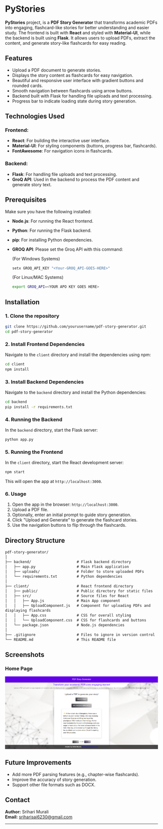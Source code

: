 # PyStories

**PyStories** project, is a **PDF Story Generator** that transforms academic PDFs into engaging, flashcard-like stories for better understanding and easier study. The frontend is built with **React** and styled with **Material-UI**, while the backend is built using **Flask**. It allows users to upload PDFs, extract the content, and generate story-like flashcards for easy reading.

## Features

- Upload a PDF document to generate stories.
- Displays the story content as flashcards for easy navigation.
- Beautiful and responsive user interface with gradient buttons and rounded cards.
- Smooth navigation between flashcards using arrow buttons.
- Backend built with Flask for handling file uploads and text processing.
- Progress bar to indicate loading state during story generation.

## Technologies Used

### Frontend:
- **React**: For building the interactive user interface.
- **Material-UI**: For styling components (buttons, progress bar, flashcards).
- **FontAwesome**: For navigation icons in flashcards.

### Backend:
- **Flask**: For handling file uploads and text processing.
- **GroQ API**: Used in the backend to process the PDF content and generate story text.

## Prerequisites

Make sure you have the following installed:

- **Node.js**: For running the React frontend.
- **Python**: For running the Flask backend.
- **pip**: For installing Python dependencies.
- **GROQ API**: Please set the Groq API with this command: 
  
  (For Windows Systems)
    ```bash
    setx GROQ_API_KEY "<Your-GROQ_API-GOES-HERE>"
    ```

  (For Linux/MAC Systems)
  ```bash
  export GROQ_API=<YOUR APO KEY GOES HERE>
  ```

## Installation

### 1. Clone the repository

```bash
git clone https://github.com/yourusername/pdf-story-generator.git
cd pdf-story-generator
```

### 2. Install Frontend Dependencies

Navigate to the `client` directory and install the dependencies using npm:

```bash
cd client
npm install
```

### 3. Install Backend Dependencies

Navigate to the `backend` directory and install the Python dependencies:

```bash
cd backend
pip install -r requirements.txt
```

### 4. Running the Backend

In the `backend` directory, start the Flask server:

```bash
python app.py
```

### 5. Running the Frontend

In the `client` directory, start the React development server:

```bash
npm start
```

This will open the app at `http://localhost:3000`.

### 6. Usage

1. Open the app in the browser: `http://localhost:3000`.
2. Upload a PDF file.
3. Optionally, enter an initial prompt to guide story generation.
4. Click "Upload and Generate" to generate the flashcard stories.
5. Use the navigation buttons to flip through the flashcards.

## Directory Structure

```plaintext
pdf-story-generator/
│
├── backend/                     # Flask backend directory
│   ├── app.py                   # Main Flask application
│   ├── uploads/                 # Folder to store uploaded PDFs
│   └── requirements.txt         # Python dependencies
│
├── client/                      # React frontend directory
│   ├── public/                  # Public directory for static files
│   ├── src/                     # Source files for React
│   │   ├── App.js               # Main App component
│   │   ├── UploadComponent.js   # Component for uploading PDFs and displaying flashcards
│   │   ├── App.css              # CSS for overall styling
│   │   └── UploadComponent.css  # CSS for flashcards and buttons
│   └── package.json             # Node.js dependencies
│
├── .gitignore                   # Files to ignore in version control
└── README.md                    # This README file
```

## Screenshots

### Home Page
![Home Page](/Pages/image.png)

## Future Improvements

- Add more PDF parsing features (e.g., chapter-wise flashcards).
- Improve the accuracy of story generation.
- Support other file formats such as DOCX.


## Contact

**Author:** Srihari Murali  
**Email:** [sriharisai6230@gmail.com](mailto:sriharisai6230@gmail.com)

---
